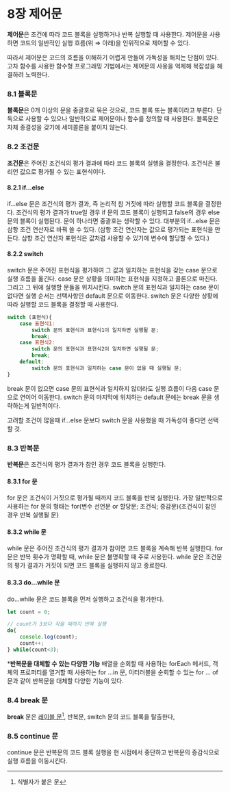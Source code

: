 # 8장 제어문

**제어문**은 조건에 따라 코드 블록을 실행하거나 반복 실행할 때 사용한다. 제어문을 사용하면 코드의 일반적인 실행 흐름(위 ⇒ 아래)을 인위적으로 제어할 수 있다.

따라서 제어문은 코드의 흐름을 이해하기 어렵게 만들어 가독성을 해치는 단점이 있다. 고차 함수를 사용한 함수형 프로그래밍 기법에서는 제어문의 사용을 억제해 복잡성을 해결하려 노력한다.



### 8.1 블록문

**블록문**은 0개 이상의 문을 중괄호로 묶은 것으로, 코드 블록 또는 블록이라고 부른다. 단독으로 사용할 수 있으나 일반적으로 제어문이나 함수를 정의할 때 사용한다. 블록문은 자체 종결성을 갖기에 세미콜론을 붙이지 않는다.



### 8.2 조건문

**조건문**은 주어진 조건식의 평가 결과에 따라 코드 블록의 실행을 결정한다. 조건식은 불리언 값으로 평가될 수 있는 표현식이다.

#### 8.2.1 if…else

if…else 문은 조건식의 평가 결과, 즉 논리적 참 거짓에 따라 실행할 코드 블록을 결정한다. 조건식의 평가 결과가 true일 경우 if 문의 코드 블록이 실행되고 false의 경우 else 문의 블록이 실행된다. 문이 하나라면 중괄호는 생략할 수 있다. 대부분의 if…else 문은 삼항 조건 연산자로 바꿔 쓸 수 있다. (삼항 조건 연산자는 값으로 평가되는 표현식을 만든다. 삼항 조건 연산자 표현식은 값처럼 사용할 수 있기에 변수에 할당할 수 있다.)

#### 8.2.2 switch

switch 문은 주어진 표현식을 평가하여 그 값과 일치하는 표현식을 갖는 case 문으로 실행 흐름을 옮긴다. case 문은 상황을 의미하는 표현식을 지정하고 콜론으로 마친다. 그리고 그 뒤에 실행할 문들을 위치시킨다. switch 문의 표현식과 일치하는 case 문이 없다면 실행 순서는 선택사항인 default 문으로 이동한다. switch 문은 다양한 상황에 따라 실행할 코드 블록을 결정할 때 사용한다.

```jsx
switch (표현식){
	case 표현식1:
		switch 문의 표현식과 표현식1이 일치하면 실행될 문;
		break;
	case 표현식2:
		switch 문의 표현식과 표현식2이 일치하면 실행될 문;
		break;
	default:
		switch 문의 표현식과 일치하는 case 문이 없을 때 실행될 문;
}
```

break 문이 없으면 case 문의 표현식과 일치하지 않더라도 실행 흐름이 다음 case 문으로 연이어 이동한다. switch 문의 마지막에 위치하는 default 문에는 break 문을 생략하는게 일반적이다.

고려할 조건이 많을때 if…else 문보다 switch 문을 사용했을 때 가독성이 좋다면 선택할 것.



### 8.3 반복문

**반복문**은 조건식의 평가 결과가 참인 경우 코드 블록을 실행한다.

#### 8.3.1 for 문

for 문은 조건식이 거짓으로 평가될 때까지 코드 블록을 반복 실행한다. 가장 일반적으로 사용하는 for 문의 형태는 for(변수 선언문 or 할당문; 조건식; 증감문){조건식이 참인 경우 반복 실행될 문}

#### 8.3.2 while 문

while 문은 주어진 조건식의 평가 결과가 참이면 코드 블록을 계속해 반복 실행한다. for 문은 반복 횟수가 명확할 때, while 문은 불명확할 때 주로 사용한다. while 문은 조건문의 평가 결과가 거짓이 되면 코드 블록을 실행하지 않고 종료한다.

#### 8.3.3 do…while 문

do…while 문은 코드 블록을 먼저 실행하고 조건식을 평가한다.

```jsx
let count = 0;

// count가 3보다 작을 때까지 반복 실행
do{
	console.log(count);
	count++;
} while(count<3);
```

\***반복문을 대체할 수 있는 다양한 기능** 배열을 순회할 때 사용하는 forEach 메서드, 객체의 프로퍼티를 열거할 때 사용하는 for …in 문, 이터러블을 순회할 수 있는 for … of 문과 같이 반복문을 대체할 다양한 기능이 있다.



### 8.4 break 문

**break** 문은 [레이블 문](#user-content-fn-1)[^1], 반복문, switch 문의 코드 블록을 탈출한다,



### 8.5 continue 문

continue 문은 반복문의 코드 블록 실행을 현 시점에서 중단하고 반복문의 증감식으로 실행 흐름을 이동시킨다.

[^1]: 식별자가 붙은 문
